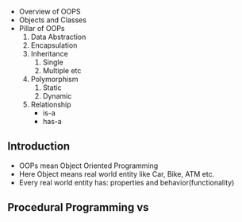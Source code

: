 - Overview of OOPS
- Objects and Classes
- Pillar of OOPs
	1. Data Abstraction
	2. Encapsulation
	3. Inheritance
		1. Single
		2. Multiple etc
	4. Polymorphism
		1. Static
		2. Dynamic
	5. Relationship
		- is-a
		- has-a

## Introduction
- OOPs mean Object Oriented Programming
- Here Object means real world entity like Car, Bike, ATM etc.
- Every real world entity has: properties and behavior(functionality)
## Procedural Programming vs 